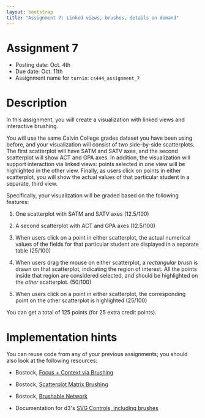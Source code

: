 ```yaml
---
layout: bootstrap
title: "Assignment 7: Linked views, brushes, details on demand"
---
```


# Assignment 7

- Posting date: Oct. 4th
- Due date: Oct. 11th
- Assignment name for `turnin`: `cs444_assignment_7`

# Description

In this assignment, you will create a visualization with linked views
and interactive brushing.

You will use the same Calvin College grades dataset you have been
using before, and your visualization will consist of two side-by-side
scatterplots. The first scatterplot will have SATM and SATV axes, and the
second scatterplot will show ACT and GPA axes. In addition, the
visualization will support interaction via linked views: points
selected in one view will be highlighted in the other view. Finally,
as users click on points in either scatterplot, you will show the
actual values of that particular student in a separate, third view.

Specifically, your visualization will be graded based on the following
features:

1. One scatterplot with SATM and SATV axes (12.5/100)

2. A second scatterplot with ACT and GPA axes (12.5/100)

3. When users click on a point in either scatterplot, the
actual numerical values of the fields for that particular student are
displayed in a separate table (25/100)

4. When users drag the mouse on either scatterplot, a *rectangular
brush* is drawn on that scatterplot, indicating the region of
interest. All the points inside that region are considered selected,
and should be highlighted on the *other* scatterplot. (50/100)

5. When users click on a point in either scatterplot, the
corresponding point on the other scatterplot is highlighted (25/100)

You can get a total of 125 points (for 25 extra credit points).

# Implementation hints

You can reuse code from any of your previous assignments; you should
also look at the following resources:

- Bostock, [Focus + Context via Brushing](http://bl.ocks.org/mbostock/1667367)
  
- Bostock,
  [Scatterplot Matrix Brushing](http://bl.ocks.org/mbostock/4063663)

- Bostock, [Brushable Network](http://bl.ocks.org/mbostock/4560481)

- Documentation for d3's
  [SVG Controls, including brushes](https://github.com/mbostock/d3/wiki/SVG-Controls)

